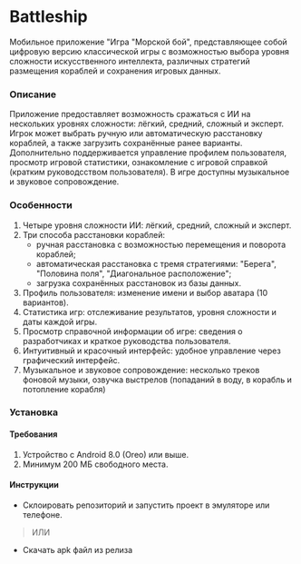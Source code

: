 # Battleship

Мобильное приложение "Игра "Морской бой", представляющее собой цифровую версию классической игры с возможностью выбора уровня сложности искусственного интеллекта, различных стратегий размещения кораблей и сохранения игровых данных.

### Описание

Приложение предоставляет возможность сражаться с ИИ на нескольких уровнях сложности: лёгкий, средний, сложный и эксперт. Игрок может выбрать ручную или автоматическую расстановку кораблей, а также загрузить сохранённые ранее варианты. Дополнительно поддерживается управление профилем пользователя, просмотр игровой статистики, ознакомление с игровой справкой (кратким руководсством пользователя). В игре доступны музыкальное и звуковое сопровождение.

### Особенности

1) Четыре уровня сложности ИИ: лёгкий, средний, сложный и эксперт.
2) Три способа расстановки кораблей:
    - ручная расстановка с возможностью перемещения и поворота кораблей;
    - автоматическая расстановка с тремя стратегиями: "Берега", "Половина поля", "Диагональное расположение";
    - загрузка сохранённых расстановок из базы данных.
3) Профиль пользователя: изменение имени и выбор аватара (10 вариантов).
4) Статистика игр: отслеживание результатов, уровня сложности и даты каждой игры.
5) Просмотр справочной информации об игре: сведения о разработчиках и краткое руководства пользователя.
6) Интуитивный и красочный интерфейс: удобное управление через графический интерфейс.
7) Музыкальное и звуковое сопровождение: несколько треков фоновой музыки, озвучка выстрелов (попаданий в воду, в корабль и потопление корабля)

### Установка

#### Требования
1) Устройство с Android 8.0 (Oreo) или выше.
2) Минимум 200 МБ свободного места.

#### Инструкции
- Склоировать репозиторий и запустить проект в эмуляторе или телефоне.
> ИЛИ
- Скачать apk файл из релиза
